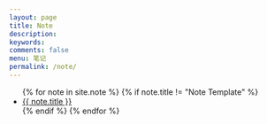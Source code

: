 ```yaml
---
layout: page
title: Note
description: 
keywords: 
comments: false
menu: 笔记
permalink: /note/
---
```


<ul class="listing">
{% for note in site.note %}
{% if note.title != "Note Template" %}
<li class="listing-item"><a href="{{ note.url }}">{{ note.title }}</a></li>
{% endif %}
{% endfor %}
</ul>
